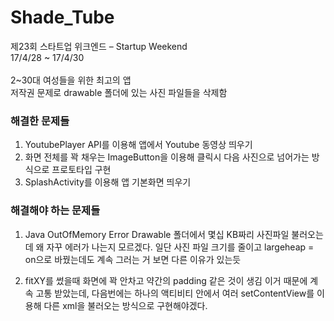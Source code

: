 # Shade_Tube



제23회 스타트업 위크엔드 – Startup Weekend<br>
17/4/28 ~ 17/4/30
<br><br>
2~30대 여성들을 위한 최고의 앱
<br>
저작권 문제로 drawable 폴더에 있는 사진 파일들을 삭제함


### 해결한 문제들

1. YoutubePlayer API를 이용해 앱에서 Youtube 동영상 띄우기
2. 화면 전체를 꽉 채우는 ImageButton을 이용해 클릭시 다음 사진으로 넘어가는 방식으로 프로토타입 구현
3. SplashActivity를 이용해 앱 기본화면 띄우기

### 해결해야 하는 문제들

1. Java OutOfMemory Error
Drawable 폴더에서 몇십 KB짜리 사진파일 불러오는데 왜 자꾸 에러가 나는지 모르겠다.
일단 사진 파일 크기를 줄이고 largeheap = on으로 바꿨는데도 계속 그러는 거 보면 다른 이유가 있는듯

2. fitXY를 썼을때 화면에 꽉 안차고 약간의 padding 같은 것이 생김
이거 때문에 계속 고통 받았는데,
다음번에는 하나의 액티비티 안에서 여러 setContentView를 이용해 다른 xml을 불러오는 방식으로 구현해야겠다.

